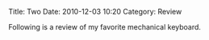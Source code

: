 Title: Two
Date: 2010-12-03 10:20
Category: Review

Following is a review of my favorite mechanical keyboard.
